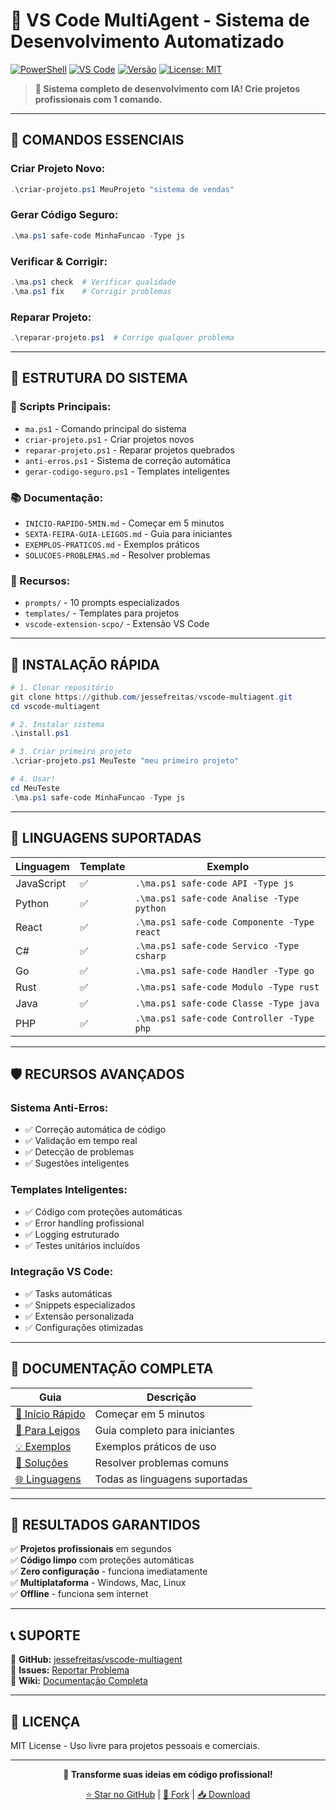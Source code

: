 # 🤖 VS Code MultiAgent - Sistema de Desenvolvimento Automatizado

[![PowerShell](https://img.shields.io/badge/PowerShell-5391FE?style=flat&logo=powershell&logoColor=white)](https://docs.microsoft.com/en-us/powershell/)
[![VS Code](https://img.shields.io/badge/VS%20Code-007ACC?style=flat&logo=visual-studio-code&logoColor=white)](https://code.visualstudio.com/)
[![Versão](https://img.shields.io/badge/versão-2.1-brightgreen)](https://github.com/jessefreitas/vscode-multiagent)
[![License: MIT](https://img.shields.io/badge/License-MIT-yellow.svg)](https://opensource.org/licenses/MIT)

> **🚀 Sistema completo de desenvolvimento com IA! Crie projetos profissionais com 1 comando.**

---

## 🎯 **COMANDOS ESSENCIAIS**

### **Criar Projeto Novo:**
```powershell
.\criar-projeto.ps1 MeuProjeto "sistema de vendas"
```

### **Gerar Código Seguro:**
```powershell
.\ma.ps1 safe-code MinhaFuncao -Type js
```

### **Verificar & Corrigir:**
```powershell
.\ma.ps1 check  # Verificar qualidade
.\ma.ps1 fix    # Corrigir problemas
```

### **Reparar Projeto:**
```powershell
.\reparar-projeto.ps1  # Corrige qualquer problema
```

---

## 📁 **ESTRUTURA DO SISTEMA**

### **🔧 Scripts Principais:**
- `ma.ps1` - Comando principal do sistema
- `criar-projeto.ps1` - Criar projetos novos
- `reparar-projeto.ps1` - Reparar projetos quebrados
- `anti-erros.ps1` - Sistema de correção automática
- `gerar-codigo-seguro.ps1` - Templates inteligentes

### **📚 Documentação:**
- `INICIO-RAPIDO-5MIN.md` - Começar em 5 minutos
- `SEXTA-FEIRA-GUIA-LEIGOS.md` - Guia para iniciantes
- `EXEMPLOS-PRATICOS.md` - Exemplos práticos
- `SOLUCOES-PROBLEMAS.md` - Resolver problemas

### **🎯 Recursos:**
- `prompts/` - 10 prompts especializados
- `templates/` - Templates para projetos
- `vscode-extension-scpo/` - Extensão VS Code

---

## 🚀 **INSTALAÇÃO RÁPIDA**

```powershell
# 1. Clonar repositório
git clone https://github.com/jessefreitas/vscode-multiagent.git
cd vscode-multiagent

# 2. Instalar sistema
.\install.ps1

# 3. Criar primeiro projeto
.\criar-projeto.ps1 MeuTeste "meu primeiro projeto"

# 4. Usar!
cd MeuTeste
.\ma.ps1 safe-code MinhaFuncao -Type js
```

---

## 🎯 **LINGUAGENS SUPORTADAS**

| Linguagem | Template | Exemplo |
|-----------|----------|---------|
| JavaScript | ✅ | `.\ma.ps1 safe-code API -Type js` |
| Python | ✅ | `.\ma.ps1 safe-code Analise -Type python` |
| React | ✅ | `.\ma.ps1 safe-code Componente -Type react` |
| C# | ✅ | `.\ma.ps1 safe-code Servico -Type csharp` |
| Go | ✅ | `.\ma.ps1 safe-code Handler -Type go` |
| Rust | ✅ | `.\ma.ps1 safe-code Modulo -Type rust` |
| Java | ✅ | `.\ma.ps1 safe-code Classe -Type java` |
| PHP | ✅ | `.\ma.ps1 safe-code Controller -Type php` |

---

## 🛡️ **RECURSOS AVANÇADOS**

### **Sistema Anti-Erros:**
- ✅ Correção automática de código
- ✅ Validação em tempo real
- ✅ Detecção de problemas
- ✅ Sugestões inteligentes

### **Templates Inteligentes:**
- ✅ Código com proteções automáticas
- ✅ Error handling profissional
- ✅ Logging estruturado
- ✅ Testes unitários incluídos

### **Integração VS Code:**
- ✅ Tasks automáticas
- ✅ Snippets especializados
- ✅ Extensão personalizada
- ✅ Configurações otimizadas

---

## 📖 **DOCUMENTAÇÃO COMPLETA**

| Guia | Descrição |
|------|-----------|
| [🚀 Início Rápido](INICIO-RAPIDO-5MIN.md) | Começar em 5 minutos |
| [👶 Para Leigos](SEXTA-FEIRA-GUIA-LEIGOS.md) | Guia completo para iniciantes |
| [💡 Exemplos](EXEMPLOS-PRATICOS.md) | Exemplos práticos de uso |
| [🔧 Soluções](SOLUCOES-PROBLEMAS.md) | Resolver problemas comuns |
| [🌐 Linguagens](LINGUAGENS-SUPORTADAS.md) | Todas as linguagens suportadas |

---

## 🎯 **RESULTADOS GARANTIDOS**

✅ **Projetos profissionais** em segundos  
✅ **Código limpo** com proteções automáticas  
✅ **Zero configuração** - funciona imediatamente  
✅ **Multiplataforma** - Windows, Mac, Linux  
✅ **Offline** - funciona sem internet  

---

## 📞 **SUPORTE**

🔗 **GitHub:** [jessefreitas/vscode-multiagent](https://github.com/jessefreitas/vscode-multiagent)  
📧 **Issues:** [Reportar Problema](https://github.com/jessefreitas/vscode-multiagent/issues)  
📖 **Wiki:** [Documentação Completa](https://github.com/jessefreitas/vscode-multiagent/wiki)  

---

## 📄 **LICENÇA**

MIT License - Uso livre para projetos pessoais e comerciais.

---

<div align="center">

**🎉 Transforme suas ideias em código profissional!**

[⭐ Star no GitHub](https://github.com/jessefreitas/vscode-multiagent) | [🍴 Fork](https://github.com/jessefreitas/vscode-multiagent/fork) | [📥 Download](https://github.com/jessefreitas/vscode-multiagent/archive/refs/heads/master.zip)

</div>